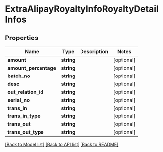 # ExtraAlipayRoyaltyInfoRoyaltyDetailInfos

## Properties
Name | Type | Description | Notes
------------ | ------------- | ------------- | -------------
**amount** | **string** |  | [optional] 
**amount_percentage** | **string** |  | [optional] 
**batch_no** | **string** |  | [optional] 
**desc** | **string** |  | [optional] 
**out_relation_id** | **string** |  | [optional] 
**serial_no** | **string** |  | [optional] 
**trans_in** | **string** |  | [optional] 
**trans_in_type** | **string** |  | [optional] 
**trans_out** | **string** |  | [optional] 
**trans_out_type** | **string** |  | [optional] 

[[Back to Model list]](../README.md#documentation-for-models) [[Back to API list]](../README.md#documentation-for-api-endpoints) [[Back to README]](../README.md)


